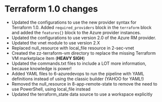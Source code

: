 # Terraform 1.0 changes

* Updated the configurations to use the new provider syntax for Terraform 1.0. Added `required_providers` block in the `terraform` block and added the `features{}` block to the Azure provider instances.
* Updated the configurations to use version 2.0 of the Azure RM provider.
* Updated the vnet module to use version 2.X
* Replaced null_resource with local_file resource in 2-sec-vnet
* Created the zz-terraform-vm directory to replace the missing Terraform VM marketplace item (**HEAVY SIGH**)
* Updated the commands.txt files to include a LOT more information, because knowledge is power!
* Added YAML files to 6-azuredevops to run the pipeline with YAML definitions instead of using the classic builder (YAHOO for YAML!)
* Removed the null_resource in 8-app-remote-state to remove the need to use PowerShell, using local_file instead
* Updated the terraform_state data source to use a workspace explicitly
